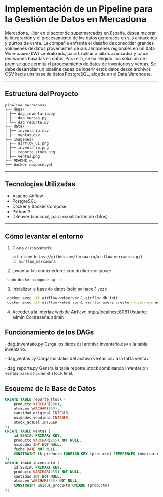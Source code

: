 # Implementación de un Pipeline para la Gestión de Datos en Mercadona

Mercadona, líder en el sector de supermercados en España, desea mejorar la integración y el procesamiento de los datos generados en sus almacenes y puntos de venta. La compañía enfrenta el desafío de consolidar grandes volúmenes de datos provenientes de sus almacenes regionales en un Data Warehouse (DW) centralizado, para habilitar análisis avanzados y tomar decisiones basadas en datos.
Para ello, se ha elegido una solución on-premise que permita el procesamiento de datos de inventarios y ventas. Se debe desarrollar un pipeline capaz de ingerir estos datos desde archivos CSV hacia una base de datos PostgreSQL, alojada en el Data Warehouse.

---

## Estructura del Proyecto
```
pipeline_mercadona/
├── dags/
| ├── dag_inventario.py
| ├── dag_ventas.py
| └── dag_reporte.py
├── data/
| ├── inventario.csv
| ├── ventas.csv
├── imagenes/
| ├── airflow_ui.png 
│ ├── inventario.png
│ ├── reporte_stock.png
│ ├── ventas.png
├── README.md 
├── docker-compose.yml
```
---

## Tecnologías Utilizadas

- Apache Airflow
- PostgreSQL
- Docker y Docker Compose
- Python 3
- DBeaver (opcional, para visualización de datos)

---

## Cómo levantar el entorno

1. Clona el repositorio:
   ```bash
   git clone https://github.com/tuusuario/airflow_mercadona.git
   cd airflow_mercadona
    ```
2. Levantar los contenedores con docker-compose:
  ```bash
   sudo docker-compose up -d
  ```
3. Inicializar la base de datos (solo se hace 1 vez):
  ```bash
   docker exec -it airflow-webserver-1 airflow db init
   docker exec -it airflow-webserver-1 airflow users create --username admin --firstname Admin  --lastname Airflow --role Admin --email admin@example.com --password admin

  ```
4. Acceder a la interfaz web de Airflow:
   http://localhost:8081
    Usuario: admin
    Contraseña: admin

## Funcionamiento de los DAGs
· dag_inventario.py
  Carga los datos del archivo inventario.csv a la tabla inventario.

· dag_ventas.py
  Carga los datos del archivo ventas.csv a la tabla ventas.

· dag_reporte.py
  Genera la tabla reporte_stock combinando inventario y ventas para calcular el stock final.
## Esquema de la Base de Datos
```sql
CREATE TABLE reporte_stock (
    producto VARCHAR(100),
    almacen VARCHAR(100),
    cantidad_original INTEGER,
    unidades_vendidas INTEGER,
    stock_actual INTEGER
);
CREATE TABLE ventas (
    id SERIAL PRIMARY KEY,
    producto VARCHAR(255) NOT NULL,
    unidades INT NOT NULL,
    fecha DATE NOT NULL,
    CONSTRAINT fk_producto FOREIGN KEY (producto) REFERENCES inventario(producto)
);
CREATE TABLE inventario (
    id SERIAL PRIMARY KEY,
    producto VARCHAR(255) NOT NULL,
    cantidad INT NOT NULL,
    almacen VARCHAR(255) NOT NULL,
    CONSTRAINT unique_producto UNIQUE (producto)
);
```

